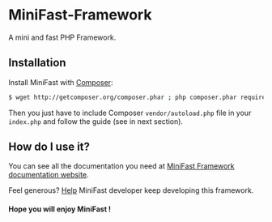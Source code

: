 # MiniFast-Framework
A mini and fast PHP Framework. 

## Installation

Install MiniFast with [Composer](https://getcomposer.org/):
```sh
$ wget http://getcomposer.org/composer.phar ; php composer.phar require minifast/minifast
```

Then you just have to include Composer `vendor/autoload.php` file in your `index.php` and follow the guide (see in next section).

## How do I use it?

You can see all the documentation you need at [MiniFast Framework documentation website](https://getminifast.org/framework/v1/getting-started).

Feel generous? [Help](https://getminifast.org/donation) MiniFast developer keep developing this framework.

#### Hope you will enjoy MiniFast !
